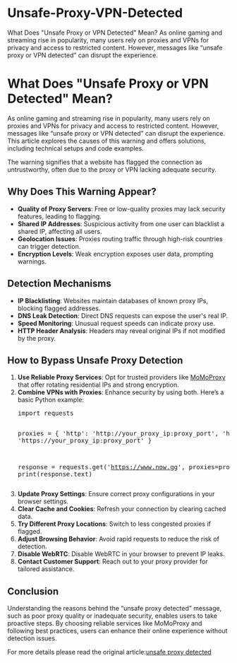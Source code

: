 # Unsafe-Proxy-VPN-Detected
What Does "Unsafe Proxy or VPN Detected" Mean?  As online gaming and streaming rise in popularity, many users rely on proxies and VPNs for privacy and access to restricted content. However, messages like “unsafe proxy or VPN detected” can disrupt the experience.
<h1>What Does "Unsafe Proxy or VPN Detected" Mean?</h1>
<p>As online gaming and streaming rise in popularity, many users rely on proxies and VPNs for privacy and access to restricted content. However, messages like “unsafe proxy or VPN detected” can disrupt the experience. This article explores the causes of this warning and offers solutions, including technical setups and code examples.</p>
<p>The warning signifies that a website has flagged the connection as untrustworthy, often due to the proxy or VPN lacking adequate security.</p>
<h2>Why Does This Warning Appear?</h2>
<ul>
    <li><strong>Quality of Proxy Servers</strong>: Free or low-quality proxies may lack security features, leading to flagging.</li>
    <li><strong>Shared IP Addresses</strong>: Suspicious activity from one user can blacklist a shared IP, affecting all users.</li>
    <li><strong>Geolocation Issues</strong>: Proxies routing traffic through high-risk countries can trigger detection.</li>
    <li><strong>Encryption Levels</strong>: Weak encryption exposes user data, prompting warnings.</li>
</ul>
<h2>Detection Mechanisms</h2>
<ul>
    <li><strong>IP Blacklisting</strong>: Websites maintain databases of known proxy IPs, blocking flagged addresses.</li>
    <li><strong>DNS Leak Detection</strong>: Direct DNS requests can expose the user's real IP.</li>
    <li><strong>Speed Monitoring</strong>: Unusual request speeds can indicate proxy use.</li>
    <li><strong>HTTP Header Analysis</strong>: Headers may reveal original IPs if not modified by the proxy.</li>
</ul>
<h2>How to Bypass Unsafe Proxy Detection</h2>
<ol>
    <li><strong>Use Reliable Proxy Services</strong>: Opt for trusted providers like <a href="https://momoproxy.com">MoMoProxy</a> that offer rotating residential IPs and strong encryption.</li>
    <li><strong>Combine VPNs with Proxies</strong>: Enhance security by using both. Here’s a basic Python example:
        <pre>
import requests

proxies = {
    'http': 'http://your_proxy_ip:proxy_port',
    'https': 'https://your_proxy_ip:proxy_port'
}

response = requests.get('https://www.now.gg', proxies=proxies)
print(response.text)
        </pre>
    </li>
    <li><strong>Update Proxy Settings</strong>: Ensure correct proxy configurations in your browser settings.</li>
    <li><strong>Clear Cache and Cookies</strong>: Refresh your connection by clearing cached data.</li>
    <li><strong>Try Different Proxy Locations</strong>: Switch to less congested proxies if flagged.</li>
    <li><strong>Adjust Browsing Behavior</strong>: Avoid rapid requests to reduce the risk of detection.</li>
    <li><strong>Disable WebRTC</strong>: Disable WebRTC in your browser to prevent IP leaks.</li>
    <li><strong>Contact Customer Support</strong>: Reach out to your proxy provider for tailored assistance.</li>
</ol>

<h2>Conclusion</h2>
<p>Understanding the reasons behind the “unsafe proxy detected” message, such as poor proxy quality or inadequate security, enables users to take proactive steps. By choosing reliable services like MoMoProxy and following best practices, users can enhance their online experience without detection issues.</p>

<p>For more details please read the original article:<a href="https://momoproxy.com/blog/unsafe-proxy-or-vpn-detected">unsafe proxy detected</a>

